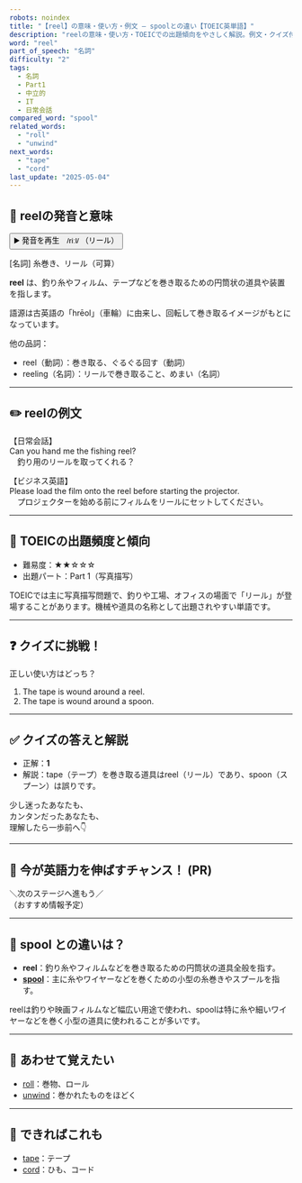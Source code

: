 ```yaml
---
robots: noindex
title: "【reel】の意味・使い方・例文 ― spoolとの違い【TOEIC英単語】"
description: "reelの意味・使い方・TOEICでの出題傾向をやさしく解説。例文・クイズ付きでspoolとの違いもわかりやすく学べます。"
word: "reel"
part_of_speech: "名詞"
difficulty: "2"
tags:
  - 名詞
  - Part1
  - 中立的
  - IT
  - 日常会話
compared_word: "spool"
related_words:
  - "roll"
  - "unwind"
next_words:
  - "tape"
  - "cord"
last_update: "2025-05-04"
---
```


## 🔰 reelの発音と意味

<button class="play-audio" onclick="playTTS('reel')">
  <span class="play-audio-main">
    ▶️ 発音を再生　/riːl/
  </span>
  <span class="play-audio-sub">
    （リール）
  </span>
</button>

[名詞] 糸巻き、リール（可算）

**reel** は、釣り糸やフィルム、テープなどを巻き取るための円筒状の道具や装置を指します。

語源は古英語の「hrēol」（車輪）に由来し、回転して巻き取るイメージがもとになっています。

他の品詞：  
- reel（動詞）：巻き取る、ぐるぐる回す（動詞）
- reeling（名詞）：リールで巻き取ること、めまい（名詞）

---

## ✏️ reelの例文

【日常会話】  
Can you hand me the fishing reel?  
　釣り用のリールを取ってくれる？

【ビジネス英語】  
Please load the film onto the reel before starting the projector.  
　プロジェクターを始める前にフィルムをリールにセットしてください。

---

## 🎯 TOEICの出題頻度と傾向

- 難易度：★★☆☆☆
- 出題パート：Part 1（写真描写）

TOEICでは主に写真描写問題で、釣りや工場、オフィスの場面で「リール」が登場することがあります。機械や道具の名称として出題されやすい単語です。

---

## ❓ クイズに挑戦！

正しい使い方はどっち？

1. The tape is wound around a reel.  
2. The tape is wound around a spoon.

---

## ✅ クイズの答えと解説

- 正解：**1**
- 解説：tape（テープ）を巻き取る道具はreel（リール）であり、spoon（スプーン）は誤りです。

少し迷ったあなたも、  
カンタンだったあなたも、  
理解したら一歩前へ👇️

---

## 🚀 今が英語力を伸ばすチャンス！ (PR)

<div class="info-center">
＼次のステージへ進もう／<br>  
（おすすめ情報予定）
</div>

---

## 🤔  spool との違いは？

- **reel**：釣り糸やフィルムなどを巻き取るための円筒状の道具全般を指す。
- **[spool](/spool)**：主に糸やワイヤーなどを巻くための小型の糸巻きやスプールを指す。

reelは釣りや映画フィルムなど幅広い用途で使われ、spoolは特に糸や細いワイヤーなどを巻く小型の道具に使われることが多いです。

---

## 🧩 あわせて覚えたい

- [roll](/roll)：巻物、ロール
- [unwind](/unwind)：巻かれたものをほどく

---

## 📖 できればこれも

- [tape](/tape)：テープ
- [cord](/cord)：ひも、コード

<!-- cvid: aid40_bid07 -->
